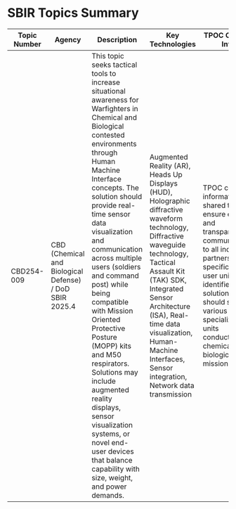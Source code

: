 # SBIR Topics Summary

| Topic Number | Agency                                                  | Description                                                                                                                                                                                                                                                                                                                                                                                                                                                                                                                                                                                | Key Technologies                                                                                                                                                                                                                                                                                            | TPOC Contact Info                                                                                                                                                                                                                                  | Fit Strength                                                                                                                                                                                                                                                                             |
| ------------ | ------------------------------------------------------- | ------------------------------------------------------------------------------------------------------------------------------------------------------------------------------------------------------------------------------------------------------------------------------------------------------------------------------------------------------------------------------------------------------------------------------------------------------------------------------------------------------------------------------------------------------------------------------------------ | ----------------------------------------------------------------------------------------------------------------------------------------------------------------------------------------------------------------------------------------------------------------------------------------------------------- | -------------------------------------------------------------------------------------------------------------------------------------------------------------------------------------------------------------------------------------------------- | ---------------------------------------------------------------------------------------------------------------------------------------------------------------------------------------------------------------------------------------------------------------------------------------- |
| CBD254-009   | CBD (Chemical and Biological Defense) / DoD SBIR 2025.4 | This topic seeks tactical tools to increase situational awareness for Warfighters in Chemical and Biological contested environments through Human Machine Interface concepts. The solution should provide real-time sensor data visualization and communication across multiple users (soldiers and command post) while being compatible with Mission Oriented Protective Posture (MOPP) kits and M50 respirators. Solutions may include augmented reality displays, sensor visualization systems, or novel end-user devices that balance capability with size, weight, and power demands. | Augmented Reality (AR), Heads Up Displays (HUD), Holographic diffractive waveform technology, Diffractive waveguide technology, Tactical Assault Kit (TAK) SDK, Integrated Sensor Architecture (ISA), Real-time data visualization, Human-Machine Interfaces, Sensor integration, Network data transmission | TPOC contact information not shared to ensure equal and transparent communication to all industry partners. No specific end-user unit identified - solutions should support various specialized units conducting chemical and biological missions. | **LOW** - Limited overlap with fit criteria. Primary match is AR/VR technology and some software engineering aspects (TAK SDK, ISA standards). Does not align with core technologies like AI/ML, LLMs, Digital Twins, SDA, Databases, 3D printing, M&S, HPC, GPU, or Electronic Warfare. |
